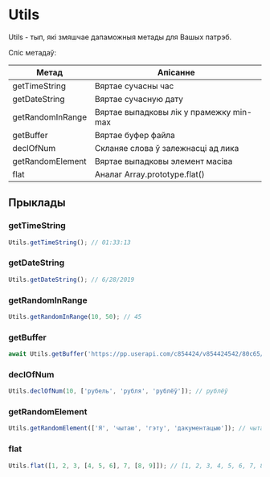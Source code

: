 # Utils

Utils - тып, які змяшчае дапаможныя метады для Вашых патрэб.

Спіс метадаў:

| Метад            | Апісанне                                |
| ---------------- | --------------------------------------- |
| getTimeString    | Вяртае сучасны час                      |
| getDateString    | Вяртае сучасную дату                    |
| getRandomInRange | Вяртае выпадковы лік у прамежку min-max |
| getBuffer        | Вяртае буфер файла                      |
| declOfNum        | Скланяе слова ў залежнасці ад лика      |
| getRandomElement | Вяртае выпадковы элемент масіва         |
| flat             | Аналаг Array.prototype.flat()           |

## Прыклады

### getTimeString

```js
Utils.getTimeString(); // 01:33:13
```

### getDateString

```js
Utils.getDateString(); // 6/28/2019
```

### getRandomInRange

```js
Utils.getRandomInRange(10, 50); // 45
```

### getBuffer

```js
await Utils.getBuffer('https://pp.userapi.com/c854424/v854424542/80c65/PWVioM5u77M.jpg'); // Buffer
```

### declOfNum

```js
Utils.declOfNum(10, ['рубель', 'рубля', 'рублёў']); // рублёў
```

### getRandomElement

```js
Utils.getRandomElement(['Я', 'чытаю', 'гэту', 'дакументацыю']); // чытаю
```

### flat

```js
Utils.flat([1, 2, 3, [4, 5, 6], 7, [8, 9]]); // [1, 2, 3, 4, 5, 6, 7, 8, 9]
```
